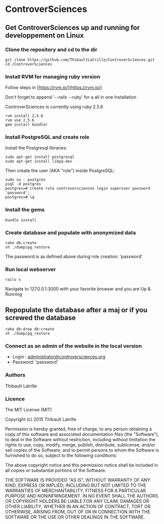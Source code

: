 # ControverSciences

## Get ControverSciences up and running for developpement on Linux

### Clone the repository and cd to the dir

```
git clone https://github.com/ThibaultLatrille/ControverSciences.git
cd /ControverSciences
```

### Install RVM for managing ruby version

Follow steps in
[https://rvm.io/](https://rvm.io/)

Don't forget to append '--rails --ruby' for a all in one installation

ControverSciences is currently using ruby 2.5.6
```
rvm install 2.5.6
rvm use 2.5.6
gem install bundler
```

### Install PostgreSQL and create role

Install the Postgresql libraries:

```
sudo apt-get install postgresql
sudo apt-get install libpq-dev
```

Then create the user (AKA "role") inside PostgreSQL:

```
sudo su - postgres
psql -d postgres
postgres=# create role controversciences login superuser password 'password';
postgres=# \q
```


### Install the gems

```
bundle install
```

### Create database and populate with anonymized data
```
rake db:create
sh ./dump/pg_restore
```
The password is as defined above during role creation: 'password'

### Run local webserver

```
rails s
```

Navigate to 127.0.0.1:3000 with your favorite browser and you are Up & Running

## Repopulate the database after a maj or if you screwed the database

```
rake db:drop db:create
sh ./dump/pg_restore
```

### Connect as an admin of the website in the local version

* Login : administrator@controversciences.org
* Password: 'password'

### Authors

Thibault Latrille

### Licence

The MIT License (MIT)

Copyright (c) 2015 Thibault Latrille

Permission is hereby granted, free of charge, to any person obtaining a copy of this software and associated documentation files (the "Software"), to deal in the Software without restriction, including without limitation the rights to use, copy, modify, merge, publish, distribute, sublicense, and/or sell copies of the Software, and to permit persons to whom the Software is furnished to do so, subject to the following conditions:

The above copyright notice and this permission notice shall be included in all copies or substantial portions of the Software.

THE SOFTWARE IS PROVIDED "AS IS", WITHOUT WARRANTY OF ANY KIND, EXPRESS OR IMPLIED, INCLUDING BUT NOT LIMITED TO THE WARRANTIES OF MERCHANTABILITY, FITNESS FOR A PARTICULAR PURPOSE AND NONINFRINGEMENT. IN NO EVENT SHALL THE AUTHORS OR COPYRIGHT HOLDERS BE LIABLE FOR ANY CLAIM, DAMAGES OR OTHER LIABILITY, WHETHER IN AN ACTION OF CONTRACT, TORT OR OTHERWISE, ARISING FROM, OUT OF OR IN CONNECTION WITH THE SOFTWARE OR THE USE OR OTHER DEALINGS IN THE SOFTWARE.
